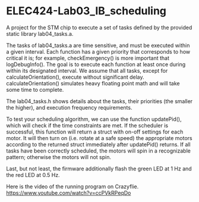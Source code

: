 ELEC424-Lab03_IB_scheduling
====================

A project for the STM chip to execute a set of tasks defined by the provided static library lab04_tasks.a.

The tasks of lab04_tasks.a are time sensitive, and must be executed within a given interval. Each function has a given priority that corresponds to how critical it is; for example, checkEmergency() is more important that logDebugInfo(). The goal is to execute each function at least once during within its designated interval. We assume that all tasks, except for calculateOrientation(), execute without significant delay. calculateOrientation() simulates heavy floating point math and will take some time to complete.

The lab04_tasks.h shows details about the tasks, their priorities (the smaller the higher), and execution frequency requirements. 

To test your scheduling algorithm, we can use the function updatePid(), which will check if the time constraints are met. If the scheduler is successful, this function will return a struct with on-off settings for each motor. It will then turn on (i.e. rotate at a safe speed) the appropriate motors according to the returned struct immediately after updatePid() returns. If all tasks have been correctly scheduled, the motors will spin in a recognizable pattern; otherwise the motors will not spin.

Last, but not least, the firmware additionally flash the green LED at 1 Hz and the red LED at 0.5 Hz.

Here is the video of the running program on Crazyflie.
https://www.youtube.com/watch?v=ccPVkRPeqDo